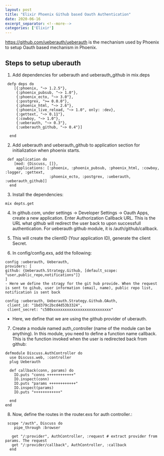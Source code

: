 ```yaml
---
layout: post
title: "Elixir Phoenix Github based Oauth Authentication"
date: 2020-06-16
excerpt_separator: <!--more-->
categories: ['Elixir']
---
```


https://github.com/ueberauth/ueberauth is the mechanism used by Phoenix to setup Oauth based mechanism in Phoenix.
<!--more-->

## Steps to setup uberauth
1. Add dependencies for ueberauth and ueberauth_github in mix.deps
```
 defp deps do
    [{:phoenix, "~> 1.2.5"},
     {:phoenix_pubsub, "~> 1.0"},
     {:phoenix_ecto, "~> 3.0"},
     {:postgrex, ">= 0.0.0"},
     {:phoenix_html, "~> 2.6"},
     {:phoenix_live_reload, "~> 1.0", only: :dev},
     {:gettext, "~> 0.11"},
     {:cowboy, "~> 1.0"},
     {:ueberauth, "~> 0.3"},
     {:ueberauth_github, "~> 0.4"}]

  end
```
2. Add ueberauth and ueberauth_github to application section for initialization when phoenix starts.
```
 def application do
    [mod: {Discuss, []},
     applications: [:phoenix, :phoenix_pubsub, :phoenix_html, :cowboy, :logger, :gettext,
                    :phoenix_ecto, :postgrex, :ueberauth, :ueberauth_github]]
  end
```

3. Install the dependencies:
```
mix depts.get
```

4. In github.com, under settings -> Developer Settings -> Oauth Apps, create a new application. Enter Authorization Callback URL. This is the URL what github will redirect the user back to upon successfull authentication. For ueberauth github module, it is /auth/github/callback.

5. This will create the clientID (Your application ID), generate the client Secret.

6. In config/config.exs, add the following:
```
config :ueberauth, Ueberauth,
providers: [
github: {Ueberauth.Strategy.Github, [default_scope: "user,public_repo,notifications"]}
]
- Here we define the stragy for the git hub provide. When the request is sent to gihub, user information (email, name), public repo list, notification is sent back

config :ueberauth, Ueberauth.Strategy.Github.OAuth,
 client_id: "1bd379c2bcd4d53b3324",
 client_secret: "c580xxxxxxxxxxxxxxxxxxxxxxxxxxx"
 ```
- Here, we define that we are using the github provider of uberauth.

7. Create a module named auth_controller (name of the module can be anything). In this module, you need to define a function name callback. This is the function invoked when the user is redirected back from github:

```
defmodule Discuss.AuthController do
  use Discuss.web, :controller
  plug Ueberauth

  def callback(conn, params) do
    IO.puts "conns ++++++++++++"
    IO.inspect(conn)
    IO.puts "params ++++++++++++"
    IO.inspect(params)
    IO.puts "++++++++++++"

  end
end
```
8. Now, define the routes in the router.exs for auth controller.:

```
 scope "/auth", Discuss do
    pipe_through :browser

   get "/:provider", AuthController, :request # extract provider from params. The request
   get "/:provider/callback", AuthController, :callback
  end
```
